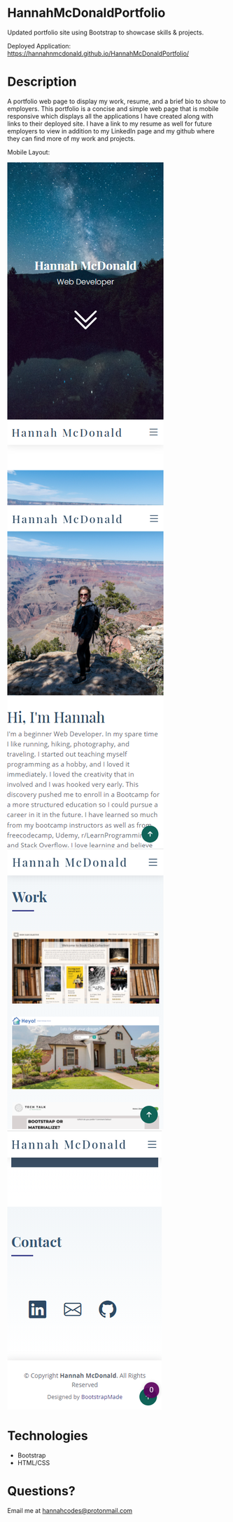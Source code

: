 # HannahMcDonaldPortfolio
Updated portfolio site using Bootstrap to showcase skills &amp; projects.

Deployed Application: https://hannahnmcdonald.github.io/HannahMcDonaldPortfolio/

# Description

A portfolio web page to display my work, resume, and a brief bio to show to employers. This portfolio is a concise and simple web page that is mobile responsive which displays all the applications I have created along with links to their deployed site. I have a link to my resume as well for future employers to view in addition to my LinkedIn page and my github where they can find more of my work and projects.

Mobile Layout:

![Mobile1](./assets/img/Mobile1.png)
![Mobile2](./assets/img/Mobile2.png)
![Mobile3](./assets/img/mobile3.png)
![Mobile4](./assets/img/Mobile4.png)


# Technologies

* Bootstrap
* HTML/CSS

# Questions?

Email me at hannahcodes@protonmail.com
